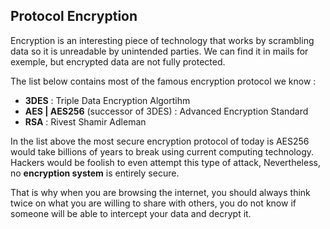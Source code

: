 ## Protocol Encryption

Encryption is an interesting piece of technology that works by scrambling data so it is unreadable by unintended parties.
We can find it in mails for exemple, but encrypted data are not fully protected.

The list below contains most of the famous encryption protocol we know :
- **3DES** : Triple Data Encryption Algortihm
- **AES | AES256** (successor of 3DES) : Advanced Encryption Standard
- **RSA** : Rivest Shamir Adleman

In the list above the most secure encryption protocol of today is AES256 would take billions of years to break using current computing technology. 
Hackers would be foolish to even attempt this type of attack, Nevertheless, no **encryption system** is entirely secure.

That is why when you are browsing the internet, you should always think twice on what you are willing to share with others, you do not know if someone will be able to
intercept your data and decrypt it.
